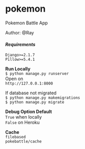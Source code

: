 # pokemon
 Pokemon Battle App
 
 Author: @Ray
 
#### _Requirements_
`Django>=2.1.7`\
`Pillow>=5.4.1`

**Run Locally**\
`$ python manage.py runserver`\
Open on\
`http://127.0.0.1:8000`

If database not migrated\
`$ python manage.py makemigrations`\
`$ python manage.py migrate`

**Debug Option Default**\
`True` when locally\
`False` on Heroku

**Cache**\
`filebased`\
`pokebattle/cache`
